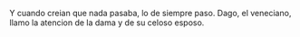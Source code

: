 Y cuando creian que nada pasaba, lo de siempre paso. Dago, el veneciano, llamo la atencion de la dama y de su celoso esposo.
